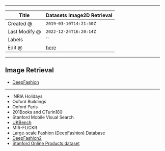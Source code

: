 -----

| Title         | Datasets Image2D Retrieval                            |
| ------------- | ----------------------------------------------------- |
| Created @     | `2019-03-10T14:21:50Z`                                |
| Last Modify @ | `2022-12-24T16:20:14Z`                                |
| Labels        | \`\`                                                  |
| Edit @        | [here](https://github.com/junxnone/aiwiki/issues/241) |

-----

## Image Retrieval

  - [DeepFashion](/Datasets_Image_Retrieval_DeepFashion)

-----

  - INRIA Holidays
  - Oxford Buildings
  - Oxford Paris
  - 201Books and CTurin180
  - Stanford Mobile Visual Search
  - [UKBench](https://archive.org/details/ukbench)
  - MIR-FLICKR
  - [Large-scale Fashion (DeepFashion)
    Database](http://mmlab.ie.cuhk.edu.hk/projects/DeepFashion.html)
  - [DeepFashion2](https://github.com/switchablenorms/DeepFashion2)
  - [Stanford Online Products
    dataset](http://cvgl.stanford.edu/projects/lifted_struct/)

